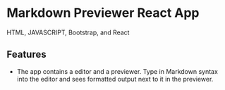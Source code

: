 # Markdown Previewer React App
HTML, JAVASCRIPT, Bootstrap, and React

## Features
* The app contains a editor and a previewer. Type in Markdown syntax into the editor and sees formatted output next to it in the previewer.



